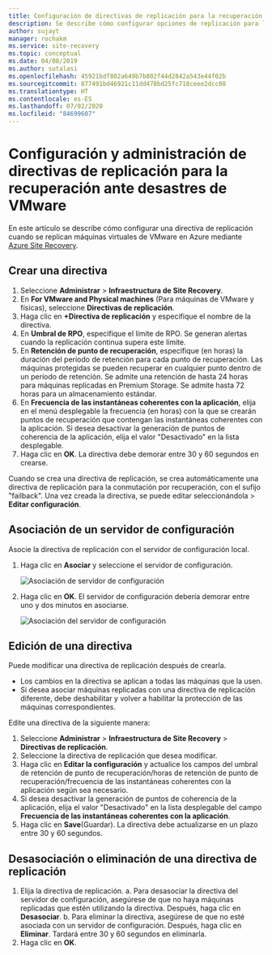 ```yaml
---
title: Configuración de directivas de replicación para la recuperación ante desastres de VMware con Azure Site Recovery | Microsoft Docs
description: Se describe cómo configurar opciones de replicación para la recuperación ante desastres de VMware en Azure con Azure Site Recovery.
author: sujayt
manager: rochakm
ms.service: site-recovery
ms.topic: conceptual
ms.date: 04/08/2019
ms.author: sutalasi
ms.openlocfilehash: 45921bdf802a649b7b802f44d2842a543e44f02b
ms.sourcegitcommit: 877491bd46921c11dd478bd25fc718ceee2dcc08
ms.translationtype: HT
ms.contentlocale: es-ES
ms.lasthandoff: 07/02/2020
ms.locfileid: "84699607"
---
```

# <a name="configure-and-manage-replication-policies-for-vmware-disaster-recovery"></a>Configuración y administración de directivas de replicación para la recuperación ante desastres de VMware

En este artículo se describe cómo configurar una directiva de replicación cuando se replican máquinas virtuales de VMware en Azure mediante [Azure Site Recovery](site-recovery-overview.md).

## <a name="create-a-policy"></a>Crear una directiva

1. Seleccione **Administrar** > **Infraestructura de Site Recovery**.
2. En **For VMware and Physical machines** (Para máquinas de VMware y físicas), seleccione **Directivas de replicación**.
3. Haga clic en **+Directiva de replicación** y especifique el nombre de la directiva.
4. En **Umbral de RPO**, especifique el límite de RPO. Se generan alertas cuando la replicación continua supera este límite.
5. En **Retención de punto de recuperación**, especifique (en horas) la duración del período de retención para cada punto de recuperación. Las máquinas protegidas se pueden recuperar en cualquier punto dentro de un período de retención. Se admite una retención de hasta 24 horas para máquinas replicadas en Premium Storage. Se admite hasta 72 horas para un almacenamiento estándar.
6. En **Frecuencia de las instantáneas coherentes con la aplicación**, elija en el menú desplegable la frecuencia (en horas) con la que se crearán puntos de recuperación que contengan las instantáneas coherentes con la aplicación. Si desea desactivar la generación de puntos de coherencia de la aplicación, elija el valor "Desactivado" en la lista desplegable.
7. Haga clic en **OK**. La directiva debe demorar entre 30 y 60 segundos en crearse.

Cuando se crea una directiva de replicación, se crea automáticamente una directiva de replicación para la conmutación por recuperación, con el sufijo "failback". Una vez creada la directiva, se puede editar seleccionándola > **Editar configuración**.

## <a name="associate-a-configuration-server"></a>Asociación de un servidor de configuración

Asocie la directiva de replicación con el servidor de configuración local.

1. Haga clic en **Asociar** y seleccione el servidor de configuración.

    ![Asociación de servidor de configuración](./media/vmware-azure-set-up-replication/associate1.png)
2. Haga clic en **OK**. El servidor de configuración debería demorar entre uno y dos minutos en asociarse.

    ![Asociación del servidor de configuración](./media/vmware-azure-set-up-replication/associate2.png)

## <a name="edit-a-policy"></a>Edición de una directiva

Puede modificar una directiva de replicación después de crearla.

- Los cambios en la directiva se aplican a todas las máquinas que la usen.
- Si desea asociar máquinas replicadas con una directiva de replicación diferente, debe deshabilitar y volver a habilitar la protección de las máquinas correspondientes.

Edite una directiva de la siguiente manera:
1. Seleccione **Administrar** > **Infraestructura de Site Recovery** > **Directivas de replicación**.
2. Seleccione la directiva de replicación que desea modificar.
3. Haga clic en **Editar la configuración** y actualice los campos del umbral de retención de punto de recuperación/horas de retención de punto de recuperación/frecuencia de las instantáneas coherentes con la aplicación según sea necesario.
4. Si desea desactivar la generación de puntos de coherencia de la aplicación, elija el valor "Desactivado" en la lista desplegable del campo **Frecuencia de las instantáneas coherentes con la aplicación**.
5. Haga clic en **Save**(Guardar). La directiva debe actualizarse en un plazo entre 30 y 60 segundos.



## <a name="disassociate-or-delete-a-replication-policy"></a>Desasociación o eliminación de una directiva de replicación

1. Elija la directiva de replicación.
    a. Para desasociar la directiva del servidor de configuración, asegúrese de que no haya máquinas replicadas que estén utilizando la directiva. Después, haga clic en **Desasociar**.
    b. Para eliminar la directiva, asegúrese de que no esté asociada con un servidor de configuración. Después, haga clic en **Eliminar**. Tardará entre 30 y 60 segundos en eliminarla.
2. Haga clic en **OK**.
